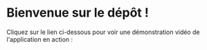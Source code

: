 # Bienvenue sur le dépôt !

Cliquez sur le lien ci-dessous pour voir une démonstration vidéo de l'application en action :
